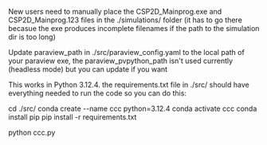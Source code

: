 New users need to manually place the CSP2D_Mainprog.exe and CSP2D_Mainprog.123 files in the ./simulations/ folder (it has to go there becasue the exe produces incomplete filenames if the path to the simulation dir is too long)

Update paraview_path in ./src/paraview_config.yaml to the local path of your paraview exe, the paraview_pvpython_path isn't used currently (headless mode) but you can update if you want

This works in Python 3.12.4. the requirements.txt file in ./src/ should have everything needed to run the code so you can do this:

cd ./src/
conda create --name ccc python=3.12.4
conda activate ccc
conda install pip
pip install -r requirements.txt

python ccc.py
